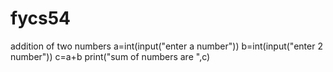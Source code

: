 # fycs54
addition of two numbers
a=int(input("enter a number"))
b=int(input("enter 2 number"))
c=a+b
print("sum of numbers are ",c)
